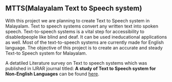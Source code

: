 ## MTTS(Malayalam Text to Speech system)

With this project we are planning to create Text to Speech system in Malayalam. Text to speech systems convert any written text into spoken speech. Text-to-speech systems is a vital step for accessibility to disabledpeople  like  blind and deaf. It can be  used ineducational  applications as  well.  Most of the  text-to-speech systems are  currently made for English language. The objective of this
project is to create an accurate and steady Text-to Speech system for Malayalam.

A detatiled Literature survey on Text to speech systems which was published in IJRAR journal titled: **A study of Text to Speech system for Non-English Languages** can be found [here](http://www.ijrar.org/papers/IJRAR19K8100.pdf).

